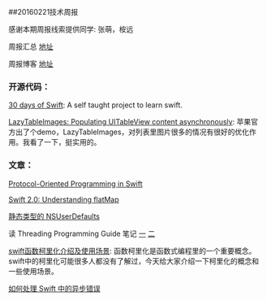 
##20160221技术周报

感谢本期周报线索提供同学: 张萌，桉远

周报汇总 [地址](https://github.com/BaiduHiDeviOS/iOS-Tech-Weekly)

周报博客 [地址](http://baiduhidevios.github.io/)


### 开源代码：

[30 days of Swift](https://github.com/allenwong/30DaysofSwift): A self taught project to learn swift.

[LazyTableImages: Populating UITableView content asynchronously](https://developer.apple.com/library/ios/samplecode/LazyTableImages/Introduction/Intro.html): 苹果官方出了个demo，LazyTableImages，对列表里图片很多的情况有很好的优化作用。我看了一下，挺实用的。

### 文章：

[Protocol-Oriented Programming in Swift](https://medium.com/@andrea.prearo/protocol-oriented-programming-in-swift-daba92bc9c98#.gt766gejh)

[Swift 2.0: Understanding flatMap](https://www.natashatherobot.com/swift-2-flatmap/)

[静态类型的 NSUserDefaults](http://swift.gg/2016/02/17/nsuserdefaults-static/)

读 Threading Programming Guide 笔记 [一](http://www.devtalking.com/articles/read-threading-programming-guide-1/) [二](http://www.devtalking.com/articles/read-threading-programming-guide-2/)

[swift函数柯里化介绍及使用场景](http://www.jianshu.com/p/5b27fec8c616): 函数柯里化是函数式编程里的一个重要概念。swift中的柯里化可能很多人都没有了解过，今天给大家介绍一下柯里化的概念和一些使用场景。

[如何处理 Swift 中的异步错误](http://swift.gg/2016/02/16/async-errors/)
